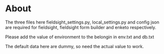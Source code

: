 About
=========

The three files here fieldsight_settings.py, local_settings.py and config json are required for fieldsight, fieldsight form builder and enketo respectively.

Please add the value of environment to the belongin in env.txt and db.txt

The default data here are dummy, so need the actual value to work.